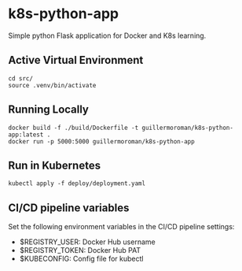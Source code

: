 # k8s-python-app
Simple python Flask application for Docker and K8s learning.


## Active Virtual Environment
```
cd src/
source .venv/bin/activate
```

## Running Locally
```
docker build -f ./build/Dockerfile -t guillermoroman/k8s-python-app:latest .
docker run -p 5000:5000 guillermoroman/k8s-python-app
```

## Run in Kubernetes
```
kubectl apply -f deploy/deployment.yaml
```

## CI/CD pipeline variables
Set the following environment variables in the CI/CD pipeline settings:
- $REGISTRY_USER: Docker Hub username
- $REGISTRY_TOKEN: Docker Hub PAT
- $KUBECONFIG: Config file for kubectl

